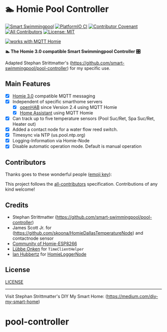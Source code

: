 ﻿# 🏊 Homie Pool Controller

[![Smart Swimmingpool](https://img.shields.io/badge/%F0%9F%8F%8A%20-Smart%20Swimmingpool-blue.svg)](https://github.com/smart-swimmingpool)
[![PlatformIO CI](https://github.com/smart-swimmingpool/pool-controller/workflows/PlatformIO%20CI/badge.svg)](https://github.com/smart-swimmingpool/pool-controller/actions?query=workflow%3A%22PlatformIO+CI%22)
[![Contributor Covenant](https://img.shields.io/badge/Contributor%20Covenant-v1.4%20adopted-ff69b4.svg)](code-of-conduct.md)
[![All Contributors](https://img.shields.io/badge/all_contributors-1-orange.svg?style=flat-square)](#contributors)
[![License: MIT](https://img.shields.io/badge/License-MIT-yellow.svg)](https://opensource.org/licenses/MIT)

[![works with MQTT Homie](https://homieiot.github.io/img/works-with-homie.svg "[works with MQTT Homie")](https://homieiot.github.io/)

**🏊 The Homie 3.0 compatible Smart Swimmingpool Controller 🎛️**

Adapted Stephan Strittmatter's (https://github.com/smart-swimmingpool/pool-controller) for my specific use.

## Main Features

- [x] [Homie 3.0](https://homieiot.github.io/) compatible MQTT messaging
- [x] Independent of specific smarthome servers
  - [x] [openHAB](https://www.openhab.org) since Version 2.4 using MQTT Homie
  - [x] [Home Assistant](home-assistant.io) using MQTT Homie
- [x] Can track up to five temperature sensors (Pool Suc/Ret, Spa Suc/Ret, Heater out)
- [x] Added a contact node for a water flow reed switch.  
- [x] Timesync via NTP (us.pool.ntp.org)
- [x] Logging-Information via Homie-Node
- [x] Disable automatic operation mode.  Default is manual operation

## Contributors

Thanks goes to these wonderful people
([emoji key](https://github.com/all-contributors/all-contributors#emoji-key)):

<!-- ALL-CONTRIBUTORS-LIST:START - Do not remove or modify this section -->
<!-- prettier-ignore -->

<!-- ALL-CONTRIBUTORS-LIST:END -->

This project follows the
[all-contributors](https://github.com/all-contributors/all-contributors)
specification. Contributions of any kind welcome!

## Credits

- Stephan Strittmatter (https://github.com/smart-swimmingpool/pool-controller)
- James Scott Jr. for (https://github.com/skoona/HomieDallasTemperatureNode) and contactnode sensor
- [Community of Homie-ESP8266](https://gitter.im/homie-iot/ESP8266)
- [Lübbe Onken](http://github.com/luebbe) for `TimeClientHelper`
- [Ian Hubbertz](https://github.com/euphi) for [HomieLoggerNode](https://github.com/euphi/HomieLoggerNode)

## License

[LICENSE](LICENSE)

---

Visit Stephan Strittmatter's DIY My Smart Home: (https://medium.com/diy-my-smart-home)
# pool-controller
